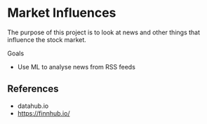 # Market Influences
The purpose of this project is to look at news and other things that influence the stock market.

Goals
* Use ML to analyse news from RSS feeds

## References
* datahub.io
* https://finnhub.io/